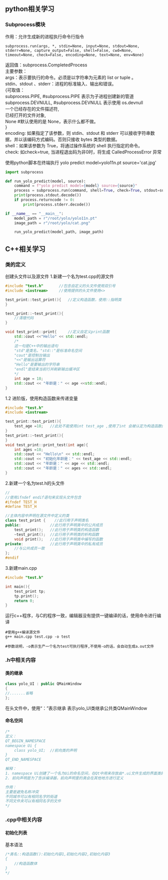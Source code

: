 ## python相关学习
### Subprocess模块
作用：允许生成新的进程执行命令行指令<br>
```shell
subprocess.run(args, *, stdin=None, input=None, stdout=None, stderr=None, capture_output=False, shell=False, cwd=None, timeout=None, check=False, encoding=None, text=None, env=None)
```
返回值：subprocess.CompletedProcess<br>
主要参数：<br>
args：表示要执行的命令。必须是以字符串为元素的 list or tuple 。<br>
stdin、stdout 、stderr：进程的标准输入、输出和错误。<br>
{可取值：<br>
subprocess.PIPE,      #subprocess.PIPE 表示为子进程创建新的管道<br>
subprocess.DEVNULL,   #subprocess.DEVNULL 表示使用 os.devnull<br>
一个已经存在的文件描述符, <br>
已经打开的文件对象,<br>
None                  #默认使用的是 None，表示什么都不做。<br>
}<br>
encoding: 如果指定了该参数，则 stdin、stdout 和 stderr 可以接收字符串数据，并以该编码方式编码。否则只接收 bytes 类型的数据。<br>
shell：如果该参数为 True，将通过操作系统的 shell 执行指定的命令。<br>
check: 如check=true, 当进程退出码为非0时，将生成 CalledProcessError 异常<br>

使用python脚本在终端执行 <fron color=Blue>yolo predict model=yolo11n.pt source='cat.jpg'</font><br>
```python
import subprocess

def run_yolo_predict(model, source):
    command = f"yolo predict model={model} source={source}"
    process = subprocess.run(command, shell=True, check=True, stdout=subprocess.PIPE, stderr=subprocess.PIPE)
    print(process.stdout.decode())
    if process.returncode != 0:
        print(process.stderr.decode())

if __name__ == "__main__":
    model_path = r"/root/yolo/yolo11n.pt"  
    image_path = r"/root/yolo/cat.png"    

    run_yolo_predict(model_path, image_path)
```



## C++相关学习
### 类的定义

创建头文件以及源文件
1.新建一个名为test.cpp的源文件
```cpp
#include "test.h"       //包含自定义的头文件使用双引号
#include <iostream>     //使用提供的头文件使用<>

test_print::test_print(){   //定义构造函数，使用::指明类
}

test_print::~test_print(){
    //清理代码
}

void test_print::print{     //定义自定义print函数
    std::cout <<"Hello" << std::endl;
    /*
    这一句是C++中的输出语句
    "std"是类名，"std::"是标准命名空间
    "cout"是控制台输出
    "<<"是输出运算符
    "Hello"是要输出的字符串
    "endl"是结束当前行并刷新输出缓冲区
    */ 
    int age = 18;
    std::cout << "年龄是：" << age <<std::endl;
}
```

1.2 进阶版，使用构造函数来传递变量
```cpp
#include "test.h"
#include <iostream>

test_print::test_print(){
    test_age =18;   //此处不能使用int test_age ,使用了int 会被认定为构造函数的局部变量
}
test_print::~test_print(){
}
void test_print::print_test(int age){
    int ages =18;
    std::cout << "Hello\n" << std::endl;
    std::cout << "初始化年龄是：" << test_age << std::endl;
    std::cout << "年龄是：" << age << std::endl;
    std::cout << "年龄是：" << ages << std::endl;
}
```




2.新建一个名为test.h的头文件
```cpp
//
//使用ifndef endif语句来实现头文件包含
#ifndef TEST_H
#define TEST_H

//主体内容中声明在源文件中定义的类
class test_print {    //此行用于声明类名
public:             //此行用于声明类中的公共成员
    test_print();   //此行用于声明类的构造函数
    ~test_print();  //此行用于声明类的析构函数
    void print();   //此行用于声明类中编写的函数
private:            //此行用于声明类中的私有成员
    //与公共成员一致
};
#endif
```

3.新建main.cpp
```cpp
#include "test.h"

int main(){
    test_print tp;
    tp.print();
    return 0;
}
```

运行c++程序，与C的程序一致，编辑器没有提供一键编译的话，使用命令进行编译
```shell
#使用g++编译源文件
g++ main.cpp test.cpp -o test

#参数说明，-o表示生产一个名为test可执行程序,不使用-o的话，会自动生成a.out文件
```
### .h中相关内容
#### 类的继承
```cpp
class yolo_UI : public QMainWindow
{
//.......省略
};
```
在头文件中，使用“：”表示继承
表示yolo_UI类继承公共类QMainWindow

#### 命名空间
```cpp
/*
定义：
QT_BEGIN_NAMESPACE
namespace Ui {
    class yolo_UI;  //前向类的声明
}
QT_END_NAMESPACE

解释：
1. namespace Ui创建了一个名为Ui的命名空间，在Qt中用来存放由*.ui文件生成的界面类的地方
2. 前向声明是为了告诉编译器，前向声明里的类会在其他地方进行定义

作用：
主要是避免名称冲突
不同城市可以有相同名字的街道
不同文件夹可以有相同名字的文件
*/
```



### .cpp中相关内容
#### 初始化列表
基本语法
```cpp
/*类名::构造函数():初始化内容1,初始化内容2,初始化内容3
{
    //构造函数体
}
*/
```